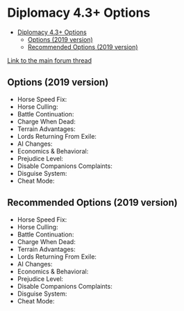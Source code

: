 # Diplomacy 4.3+ Options

- [Diplomacy 4.3+ Options](#diplomacy-43-options)
  - [Options (2019 version)](#options-2019-version)
  - [Recommended Options (2019 version)](#recommended-options-2019-version)

[Link to the main forum thread](https://forums.taleworlds.com/index.php?threads/about-diplomacy-4-3-for-1-153-updated-22-september-2012.116424/)

## Options (2019 version)

- Horse Speed Fix:
- Horse Culling:
- Battle Continuation: 
- Charge When Dead:
- Terrain Advantages:
- Lords Returning From Exile:
- AI Changes:
- Economics & Behavioral: 
- Prejudice Level:
- Disable Companions Complaints:
- Disguise System:
- Cheat Mode:

## Recommended Options (2019 version)

- Horse Speed Fix:
- Horse Culling:
- Battle Continuation: 
- Charge When Dead:
- Terrain Advantages:
- Lords Returning From Exile:
- AI Changes:
- Economics & Behavioral: 
- Prejudice Level:
- Disable Companions Complaints:
- Disguise System:
- Cheat Mode: